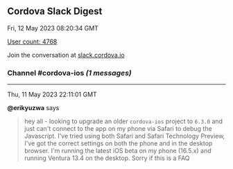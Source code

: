## Cordova Slack Digest
Fri, 12 May 2023 08:20:34 GMT

[User count: 4768](https://cordova.slack.com/)


Join the conversation at [slack.cordova.io](http://slack.cordova.io/)

### __Channel #cordova-ios__ _(1 messages)_
---

Thu, 11 May 2023 22:11:01 GMT

__@erikyuzwa__ says 
> hey all - looking to upgrade an older `cordova-ios` project to `6.3.0` and just can't connect to the app on my phone via Safari to debug the Javascript. I've tried using both Safari and Safari Technology Preview, I've got the correct settings on both the phone and in the desktop browser. I'm running the latest iOS beta on my phone (16.5.x) and running Ventura 13.4 on the desktop. Sorry if this is a FAQ
> 
